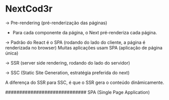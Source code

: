 # NextCod3r

-> Pre-rendering (pré-renderização das páginas)
* Para cada componente da página, o Next pré-renderiza cada página.

-> Padrão do React é o SPA (rodando do lado do cliente, a página é renderizada no browser)
Muitas aplicações usam SPA (aplicação de página única)

-> SSR (server side rendering, rodando do lado do servidor)

-> SSC (Static Site Generation, estratégia preferida do next)

A diferença do SSR para SSC, é que o SSR gera o conteúdo dinâmicamente.

#############################
SPA (Single Page Application)

